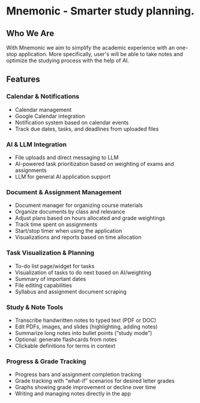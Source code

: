 # Mnemonic - Smarter study planning.

## Who We Are
With Mnemonic we aim to simplify the academic experience with an one-stop application. More specifically, user's will be able to take notes and optimize the studying process with the help of AI.

## Features

### Calendar & Notifications
- Calendar management
- Google Calendar integration
- Notification system based on calendar events
- Track due dates, tasks, and deadlines from uploaded files

### AI & LLM Integration
- File uploads and direct messaging to LLM
- AI-powered task prioritization based on weighting of exams and assignments
- LLM for general AI application support

### Document & Assignment Management
- Document manager for organizing course materials
- Organize documents by class and relevance
- Adjust plans based on hours allocated and grade weightings
- Track time spent on assignments
- Start/stop timer when using the application
- Visualizations and reports based on time allocation

### Task Visualization & Planning
- To-do list page/widget for tasks
- Visualization of tasks to do next based on AI/weighting
- Summary of important dates
- File editing capabilities
- Syllabus and assignment document scraping

### Study & Note Tools
- Transcribe handwritten notes to typed text (PDF or DOC)
- Edit PDFs, images, and slides (highlighting, adding notes)
- Summarize long notes into bullet points (“study mode”)
- Optional: generate flashcards from notes
- Clickable definitions for terms in context

### Progress & Grade Tracking
- Progress bars and assignment completion tracking
- Grade tracking with “what-if” scenarios for desired letter grades
- Graphs showing grade improvement or decline over time
- Writing and managing notes directly in the app
